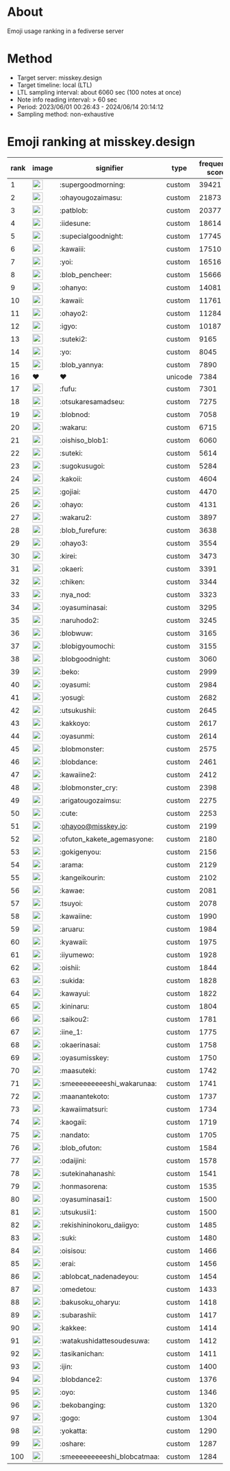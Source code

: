 # About
Emoji usage ranking in a fediverse server

# Method
- Target server: misskey.design
- Target timeline: local (LTL)
- LTL sampling interval: about 6060 sec (100 notes at once)
- Note info reading interval: > 60 sec
- Period: 2023/06/01 00:26:43 - 2024/06/14 20:14:12 
- Sampling method: non-exhaustive

# Emoji ranking at misskey.design

|rank|image|signifier|type|frequency score|
|----|----|----|----|----|
|1|<img height="24" src="https://misskey.design/emoji/supergoodmorning.webp">|:supergoodmorning:|custom|39421|
|2|<img height="24" src="https://misskey.design/emoji/ohayougozaimasu.webp">|:ohayougozaimasu:|custom|21873|
|3|<img height="24" src="https://misskey.design/emoji/patblob.webp">|:patblob:|custom|20377|
|4|<img height="24" src="https://misskey.design/emoji/iidesune.webp">|:iidesune:|custom|18614|
|5|<img height="24" src="https://misskey.design/emoji/supecialgoodnight.webp">|:supecialgoodnight:|custom|17745|
|6|<img height="24" src="https://misskey.design/emoji/kawaiii.webp">|:kawaiii:|custom|17510|
|7|<img height="24" src="https://misskey.design/emoji/yoi.webp">|:yoi:|custom|16516|
|8|<img height="24" src="https://misskey.design/emoji/blob_pencheer.webp">|:blob_pencheer:|custom|15666|
|9|<img height="24" src="https://misskey.design/emoji/ohanyo.webp">|:ohanyo:|custom|14081|
|10|<img height="24" src="https://misskey.design/emoji/kawaii.webp">|:kawaii:|custom|11761|
|11|<img height="24" src="https://misskey.design/emoji/ohayo2.webp">|:ohayo2:|custom|11284|
|12|<img height="24" src="https://misskey.design/emoji/igyo.webp">|:igyo:|custom|10187|
|13|<img height="24" src="https://misskey.design/emoji/suteki2.webp">|:suteki2:|custom|9165|
|14|<img height="24" src="https://misskey.design/emoji/yo.webp">|:yo:|custom|8045|
|15|<img height="24" src="https://misskey.design/emoji/blob_yannya.webp">|:blob_yannya:|custom|7890|
|16|❤|❤|unicode|7384|
|17|<img height="24" src="https://misskey.design/emoji/fufu.webp">|:fufu:|custom|7301|
|18|<img height="24" src="https://misskey.design/emoji/otsukaresamadseu.webp">|:otsukaresamadseu:|custom|7275|
|19|<img height="24" src="https://misskey.design/emoji/blobnod.webp">|:blobnod:|custom|7058|
|20|<img height="24" src="https://misskey.design/emoji/wakaru.webp">|:wakaru:|custom|6715|
|21|<img height="24" src="https://misskey.design/emoji/oishiso_blob1.webp">|:oishiso_blob1:|custom|6060|
|22|<img height="24" src="https://misskey.design/emoji/suteki.webp">|:suteki:|custom|5614|
|23|<img height="24" src="https://misskey.design/emoji/sugokusugoi.webp">|:sugokusugoi:|custom|5284|
|24|<img height="24" src="https://misskey.design/emoji/kakoii.webp">|:kakoii:|custom|4604|
|25|<img height="24" src="https://misskey.design/emoji/gojiai.webp">|:gojiai:|custom|4470|
|26|<img height="24" src="https://misskey.design/emoji/ohayo.webp">|:ohayo:|custom|4131|
|27|<img height="24" src="https://misskey.design/emoji/wakaru2.webp">|:wakaru2:|custom|3897|
|28|<img height="24" src="https://misskey.design/emoji/blob_furefure.webp">|:blob_furefure:|custom|3638|
|29|<img height="24" src="https://misskey.design/emoji/ohayo3.webp">|:ohayo3:|custom|3554|
|30|<img height="24" src="https://misskey.design/emoji/kirei.webp">|:kirei:|custom|3473|
|31|<img height="24" src="https://misskey.design/emoji/okaeri.webp">|:okaeri:|custom|3391|
|32|<img height="24" src="https://misskey.design/emoji/chiken.webp">|:chiken:|custom|3344|
|33|<img height="24" src="https://misskey.design/emoji/nya_nod.webp">|:nya_nod:|custom|3323|
|34|<img height="24" src="https://misskey.design/emoji/oyasuminasai.webp">|:oyasuminasai:|custom|3295|
|35|<img height="24" src="https://misskey.design/emoji/naruhodo2.webp">|:naruhodo2:|custom|3245|
|36|<img height="24" src="https://misskey.design/emoji/blobwuw.webp">|:blobwuw:|custom|3165|
|37|<img height="24" src="https://misskey.design/emoji/blobigyoumochi.webp">|:blobigyoumochi:|custom|3155|
|38|<img height="24" src="https://misskey.design/emoji/blobgoodnight.webp">|:blobgoodnight:|custom|3060|
|39|<img height="24" src="https://misskey.design/emoji/beko.webp">|:beko:|custom|2999|
|40|<img height="24" src="https://misskey.design/emoji/oyasumi.webp">|:oyasumi:|custom|2984|
|41|<img height="24" src="https://misskey.design/emoji/yosugi.webp">|:yosugi:|custom|2682|
|42|<img height="24" src="https://misskey.design/emoji/utsukushii.webp">|:utsukushii:|custom|2645|
|43|<img height="24" src="https://misskey.design/emoji/kakkoyo.webp">|:kakkoyo:|custom|2617|
|44|<img height="24" src="https://misskey.design/emoji/oyasunmi.webp">|:oyasunmi:|custom|2614|
|45|<img height="24" src="https://misskey.design/emoji/blobmonster.webp">|:blobmonster:|custom|2575|
|46|<img height="24" src="https://misskey.design/emoji/blobdance.webp">|:blobdance:|custom|2461|
|47|<img height="24" src="https://misskey.design/emoji/kawaiine2.webp">|:kawaiine2:|custom|2412|
|48|<img height="24" src="https://misskey.design/emoji/blobmonster_cry.webp">|:blobmonster_cry:|custom|2398|
|49|<img height="24" src="https://misskey.design/emoji/arigatougozaimsu.webp">|:arigatougozaimsu:|custom|2275|
|50|<img height="24" src="https://misskey.design/emoji/cute.webp">|:cute:|custom|2253|
|51|<img height="24" src="https://misskey.design/emoji/ohayoo.webp">|:ohayoo@misskey.io:|custom|2199|
|52|<img height="24" src="https://misskey.design/emoji/ofuton_kakete_agemasyone.webp">|:ofuton_kakete_agemasyone:|custom|2180|
|53|<img height="24" src="https://misskey.design/emoji/gokigenyou.webp">|:gokigenyou:|custom|2156|
|54|<img height="24" src="https://misskey.design/emoji/arama.webp">|:arama:|custom|2129|
|55|<img height="24" src="https://misskey.design/emoji/kangeikourin.webp">|:kangeikourin:|custom|2102|
|56|<img height="24" src="https://misskey.design/emoji/kawae.webp">|:kawae:|custom|2081|
|57|<img height="24" src="https://misskey.design/emoji/tsuyoi.webp">|:tsuyoi:|custom|2078|
|58|<img height="24" src="https://misskey.design/emoji/kawaiine.webp">|:kawaiine:|custom|1990|
|59|<img height="24" src="https://misskey.design/emoji/aruaru.webp">|:aruaru:|custom|1984|
|60|<img height="24" src="https://misskey.design/emoji/kyawaii.webp">|:kyawaii:|custom|1975|
|61|<img height="24" src="https://misskey.design/emoji/iiyumewo.webp">|:iiyumewo:|custom|1928|
|62|<img height="24" src="https://misskey.design/emoji/oishii.webp">|:oishii:|custom|1844|
|63|<img height="24" src="https://misskey.design/emoji/sukida.webp">|:sukida:|custom|1828|
|64|<img height="24" src="https://misskey.design/emoji/kawayui.webp">|:kawayui:|custom|1822|
|65|<img height="24" src="https://misskey.design/emoji/kininaru.webp">|:kininaru:|custom|1804|
|66|<img height="24" src="https://misskey.design/emoji/saikou2.webp">|:saikou2:|custom|1781|
|67|<img height="24" src="https://misskey.design/emoji/iine_1.webp">|:iine_1:|custom|1775|
|68|<img height="24" src="https://misskey.design/emoji/okaerinasai.webp">|:okaerinasai:|custom|1758|
|69|<img height="24" src="https://misskey.design/emoji/oyasumisskey.webp">|:oyasumisskey:|custom|1750|
|70|<img height="24" src="https://misskey.design/emoji/maasuteki.webp">|:maasuteki:|custom|1742|
|71|<img height="24" src="https://misskey.design/emoji/smeeeeeeeeeshi_wakarunaa.webp">|:smeeeeeeeeeshi_wakarunaa:|custom|1741|
|72|<img height="24" src="https://misskey.design/emoji/maanantekoto.webp">|:maanantekoto:|custom|1737|
|73|<img height="24" src="https://misskey.design/emoji/kawaiimatsuri.webp">|:kawaiimatsuri:|custom|1734|
|74|<img height="24" src="https://misskey.design/emoji/kaogaii.webp">|:kaogaii:|custom|1719|
|75|<img height="24" src="https://misskey.design/emoji/nandato.webp">|:nandato:|custom|1705|
|76|<img height="24" src="https://misskey.design/emoji/blob_ofuton.webp">|:blob_ofuton:|custom|1584|
|77|<img height="24" src="https://misskey.design/emoji/odaijini.webp">|:odaijini:|custom|1578|
|78|<img height="24" src="https://misskey.design/emoji/sutekinahanashi.webp">|:sutekinahanashi:|custom|1541|
|79|<img height="24" src="https://misskey.design/emoji/honmasorena.webp">|:honmasorena:|custom|1535|
|80|<img height="24" src="https://misskey.design/emoji/oyasuminasai1.webp">|:oyasuminasai1:|custom|1500|
|81|<img height="24" src="https://misskey.design/emoji/utsukusii1.webp">|:utsukusii1:|custom|1500|
|82|<img height="24" src="https://misskey.design/emoji/rekishininokoru_daiigyo.webp">|:rekishininokoru_daiigyo:|custom|1485|
|83|<img height="24" src="https://misskey.design/emoji/suki.webp">|:suki:|custom|1480|
|84|<img height="24" src="https://misskey.design/emoji/oisisou.webp">|:oisisou:|custom|1466|
|85|<img height="24" src="https://misskey.design/emoji/erai.webp">|:erai:|custom|1456|
|86|<img height="24" src="https://misskey.design/emoji/ablobcat_nadenadeyou.webp">|:ablobcat_nadenadeyou:|custom|1454|
|87|<img height="24" src="https://misskey.design/emoji/omedetou.webp">|:omedetou:|custom|1433|
|88|<img height="24" src="https://misskey.design/emoji/bakusoku_oharyu.webp">|:bakusoku_oharyu:|custom|1418|
|89|<img height="24" src="https://misskey.design/emoji/subarashii.webp">|:subarashii:|custom|1417|
|90|<img height="24" src="https://misskey.design/emoji/kakkee.webp">|:kakkee:|custom|1414|
|91|<img height="24" src="https://misskey.design/emoji/watakushidattesoudesuwa.webp">|:watakushidattesoudesuwa:|custom|1412|
|92|<img height="24" src="https://misskey.design/emoji/tasikanichan.webp">|:tasikanichan:|custom|1411|
|93|<img height="24" src="https://misskey.design/emoji/ijin.webp">|:ijin:|custom|1400|
|94|<img height="24" src="https://misskey.design/emoji/blobdance2.webp">|:blobdance2:|custom|1376|
|95|<img height="24" src="https://misskey.design/emoji/oyo.webp">|:oyo:|custom|1346|
|96|<img height="24" src="https://misskey.design/emoji/bekobanging.webp">|:bekobanging:|custom|1320|
|97|<img height="24" src="https://misskey.design/emoji/gogo.webp">|:gogo:|custom|1304|
|98|<img height="24" src="https://misskey.design/emoji/yokatta.webp">|:yokatta:|custom|1290|
|99|<img height="24" src="https://misskey.design/emoji/oshare.webp">|:oshare:|custom|1287|
|100|<img height="24" src="https://misskey.design/emoji/smeeeeeeeeeshi_blobcatmaa.webp">|:smeeeeeeeeeshi_blobcatmaa:|custom|1284|
